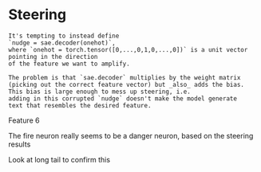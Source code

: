 # Steering

```admonish warning
It's tempting to instead define
`nudge = sae.decoder(onehot)`,
where `onehot = torch.tensor([0,...,0,1,0,...,0])` is a unit vector pointing in the direction
of the feature we want to amplify.

The problem is that `sae.decoder` multiplies by the weight matrix
(picking out the correct feature vector) but _also_ adds the bias.
This bias is large enough to mess up steering, i.e.
adding in this corrupted `nudge` doesn't make the model generate
text that resembles the desired feature.
```

Feature 6


The fire neuron really seems to be a danger neuron,
based on the steering results

Look at long tail to confirm this

